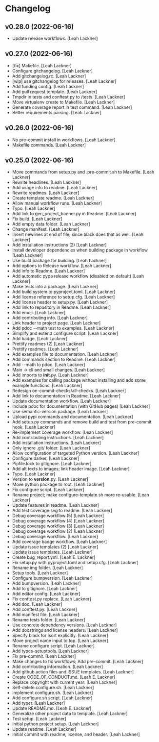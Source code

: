 Changelog
=========


v0.28.0 (2022-06-16)
--------------------
- Update release workflows. [Leah Lackner]


v0.27.0 (2022-06-16)
--------------------
- [fix] Makefile. [Leah Lackner]
- Configure gitchangelog. [Leah Lackner]
- Add gitchangelog.rc. [Leah Lackner]
- [wip] use gitchangelog for releases. [Leah Lackner]
- Add funding config. [Leah Lackner]
- Add pull request template. [Leah Lackner]
- Tmpdir in tests and conftest.py to /tests. [Leah Lackner]
- Move virtualenv create to Makefile. [Leah Lackner]
- Generate coverage report in test command. [Leah Lackner]
- Better requirements parsing. [Leah Lackner]


v0.26.0 (2022-06-16)
--------------------
- No pre-commit install in workflows. [Leah Lackner]
- Makefile commands. [Leah Lackner]


v0.25.0 (2022-06-16)
--------------------
- Move commands from setup.py and .pre-commit.sh to Makefile. [Leah
  Lackner]
- Rewrite headlines. [Leah Lackner]
- Add usage info to readme. [Leah Lackner]
- Rewrite readmes. [Leah Lackner]
- Create template readme. [Leah Lackner]
- Allow manual workflow runs. [Leah Lackner]
- Typo. [Leah Lackner]
- Add link to gen_project_banner.py in Readme. [Leah Lackner]
- Fix build. [Leah Lackner]
- Add empty data folder. [Leah Lackner]
- Change manifest. [Leah Lackner]
- Insert newlines at end of file, since black does that as well. [Leah
  Lackner]
- Add installation instructions (2) [Leah Lackner]
- Install developer dependencies when building package in workflow.
  [Leah Lackner]
- Use build package for building. [Leah Lackner]
- Add options to Release workflow. [Leah Lackner]
- Add info to Readme. [Leah Lackner]
- Add automatic pypa release workflow (disabled on default) [Leah
  Lackner]
- Make tests into a package. [Leah Lackner]
- Add build system to pyproject.toml. [Leah Lackner]
- Add license reference to setup.cfg. [Leah Lackner]
- Add license header to setup.py. [Leah Lackner]
- Add link to repository in Readme. [Leah Lackner]
- Add emoji. [Leah Lackner]
- Add contributing info. [Leah Lackner]
- Link header to project page. [Leah Lackner]
- Add pdoc --math test to examples. [Leah Lackner]
- Simplify and extend configure script. [Leah Lackner]
- Add badge. [Leah Lackner]
- Prettify readmes (2) [Leah Lackner]
- Prettify readmes. [Leah Lackner]
- Add examples file to documentation. [Leah Lackner]
- Add commands section to Readme. [Leah Lackner]
- Add --math to pdoc. [Leah Lackner]
- Main -> cli and small changes. [Leah Lackner]
- Add imports to __init__.py. [Leah Lackner]
- Add examples for calling package without installing and add some
  example functions. [Leah Lackner]
- Redesign on-commit-checks/all-checks. [Leah Lackner]
- Add link to documentation in Readme. [Leah Lackner]
- Update documentation workflow. [Leah Lackner]
- Include pdoc for documentation (with GitHub pages) [Leah Lackner]
- Use semantic-version package. [Leah Lackner]
- Upload pypi commands and documentation. [Leah Lackner]
- Add setup.py commands and remove build and test from pre-commit hook.
  [Leah Lackner]
- Re-implement coverage workflow. [Leah Lackner]
- Add contributing instructions. [Leah Lackner]
- Add installation instructions. [Leah Lackner]
- Only ignore .git/ folder. [Leah Lackner]
- Allow configuration of targeted Python version. [Leah Lackner]
- Configure darker. [Leah Lackner]
- Pipfile.lock to gitignore. [Leah Lackner]
- Add alt texts to images; link header image. [Leah Lackner]
- Typo. [Leah Lackner]
- Version to __version__.py. [Leah Lackner]
- Move python package to root. [Leah Lackner]
- Fix configure script. [Leah Lackner]
- Rename project; make configure-template.sh more re-usable. [Leah
  Lackner]
- Update features in readme. [Leah Lackner]
- Add test coverage svg to readme. [Leah Lackner]
- Debug coverage workflow (5) [Leah Lackner]
- Debug coverage workflow (4) [Leah Lackner]
- Debug coverage workflow (3) [Leah Lackner]
- Debug coverage workflow (2) [Leah Lackner]
- Debug coverage workflow. [Leah Lackner]
- Add coverage badge workflow. [Leah Lackner]
- Update issue templates (2) [Leah Lackner]
- Update issue templates. [Leah Lackner]
- Create bug_report.yml. [Leah E. Lackner]
- Fix setup.py with pyproject.toml and setup.cfg. [Leah Lackner]
- Rename img folder. [Leah Lackner]
- Setup tools. [Leah Lackner]
- Configure bumpversion. [Leah Lackner]
- Add bumpversion. [Leah Lackner]
- Add to gitignore. [Leah Lackner]
- Add editor config. [Leah Lackner]
- Fix conftest.py replace. [Leah Lackner]
- Add doc. [Leah Lackner]
- Add conftest.py. [Leah Lackner]
- Add manifest file. [Leah Lackner]
- Rename tests folder. [Leah Lackner]
- Use concrete dependency versions. [Leah Lackner]
- Add docstrings and license headers. [Leah Lackner]
- Specify black for isort explicitly. [Leah Lackner]
- Move project name input to top. [Leah Lackner]
- Rename configure script. [Leah Lackner]
- Add types-setuptools. [Leah Lackner]
- Fix pre-commit. [Leah Lackner]
- Make changes to fix workflows; Add pre-commit. [Leah Lackner]
- Add contributing information. [Leah Lackner]
- Add github action files and ISSUE templates. [Leah Lackner]
- Create CODE_OF_CONDUCT.md. [Leah E. Lackner]
- Replace copyright with current year. [Leah Lackner]
- Self-delete configure.sh. [Leah Lackner]
- Implement configure.sh. [Leah Lackner]
- Add configure.sh script. [Leah Lackner]
- Add typer. [Leah Lackner]
- Update README.md. [Leah E. Lackner]
- Generalize other project data to template. [Leah Lackner]
- Test setup. [Leah Lackner]
- Initial python project setup. [Leah Lackner]
- Update readme. [Leah Lackner]
- Initial commit with readme, license, and header. [Leah Lackner]


